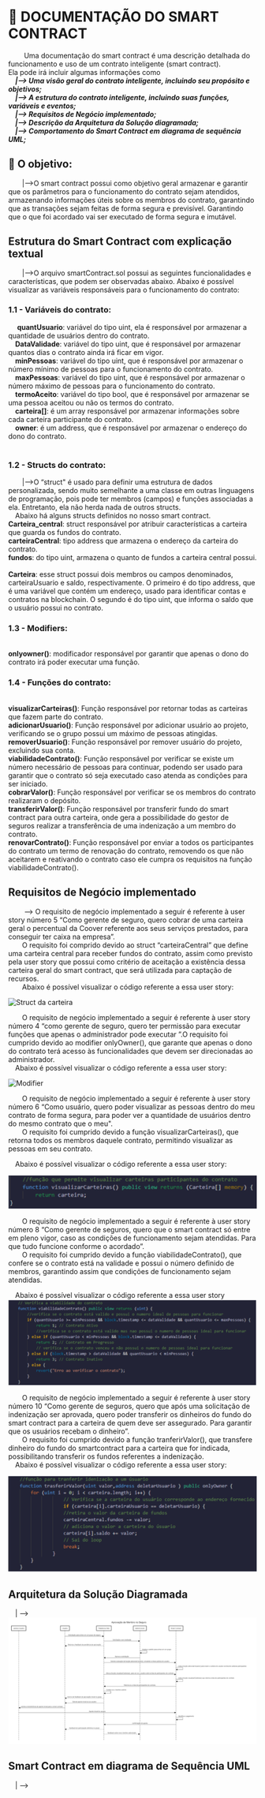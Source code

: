 # 📁 DOCUMENTAÇÃO DO SMART CONTRACT

&emsp;&emsp; Uma documentação do smart contract é uma descrição detalhada do funcionamento e uso de um contrato inteligente (smart contract).<br>
Ela pode irá incluir algumas informações como<br>
&emsp;***|--> Uma visão geral do contrato inteligente, incluindo seu propósito e objetivos;*** <br>
&emsp;***|--> A estrutura do contrato inteligente, incluindo suas funções, variáveis e eventos;***<br>
&emsp;***|--> Requisitos de Negócio implementado;***<br>
&emsp;***|--> Descrição da Arquitetura da Solução diagramada;***<br>
&emsp;***|--> Comportamento do Smart Contract em diagrama de sequência UML;***<br>

## 🎯 O objetivo:
&emsp;&emsp;|-->O smart contract possui como objetivo geral armazenar e garantir que os parâmetros para o funcionamento do contrato sejam atendidos, armazenando informações úteis sobre os membros do contrato, garantindo que as transações sejam feitas de forma segura e previsível. Garantindo que o que foi acordado vai ser executado de forma segura e imutável.<br>

## Estrutura do Smart Contract com explicação textual
&emsp;&emsp;|-->O arquivo smartContract.sol possui as seguintes funcionalidades e características, que podem ser observadas abaixo.
Abaixo é possível visualizar as variáveis responsáveis para o funcionamento do contrato:
<br>

### 1.1 - Variáveis do contrato:
  &emsp; **quantUsuario**: variável do tipo uint, ela é responsável por armazenar a quantidade de usuários dentro do contrato.<br>
	&emsp;**DataValidade**: variável do tipo uint, que é responsável por armazenar quantos dias o contrato ainda irá ficar em vigor.<br>
	&emsp;**minPessoas**: variável do tipo uint, que é responsável por armazenar o número mínimo de pessoas para o funcionamento do contrato.<br>
	&emsp;**maxPessoas**: variável do tipo uint, que é responsável por armazenar o número máximo de pessoas para o funcionamento do contrato.<br>
	&emsp;**termoAceito**: variável do tipo bool, que é responsável por armazenar se uma pessoa aceitou ou não os termos do contrato.<br>
	&emsp;**carteira[]**: é um array responsável por armazenar informações sobre cada carteira participante do contrato.<br>
  &emsp;**owner**: é um address, que é responsável por armazenar o endereço do dono do contrato. <br>
<br>
### 1.2 - Structs do contrato:

&emsp;&emsp;|-->O “struct" é usado para definir uma estrutura de dados personalizada, sendo muito semelhante a uma classe em outras linguagens de programação, pois pode ter membros (campos) e funções associadas a ela. Entretanto, ela não herda nada de outros structs.<br>
&emsp;Abaixo há alguns structs definidos no nosso smart contract.
&emsp;<br>**Carteira_central**: struct responsável por atribuir características a carteira que guarda os fundos do contrato.
&emsp;<br>**carteiraCentral**: tipo address que armazena o endereço da carteira do contrato.
&emsp;<br>**fundos**: do tipo uint, armazena o quanto de fundos a carteira central possui.
&emsp;<br>**Carteira**: esse struct possui dois membros ou campos denominados, carteiraUsuario e saldo, respectivamente. O primeiro é do tipo address, que é uma variável que contém um endereço, usado para identificar contas e contratos na blockchain. O segundo é do tipo uint, que informa o saldo que o usuário possui no contrato.
<br>
### 1.3 - Modifiers:
&emsp;<br>**onlyowner()**: modificador responsável por garantir que apenas o dono do contrato irá poder executar uma função.<br>

### 1.4 - Funções do contrato:
&emsp;<br>**visualizarCarteiras()**: Função responsável por retornar todas as carteiras que fazem parte do contrato.
&emsp;<br>**adicionarUsuario()**: Função responsável por adicionar usuário ao projeto, verificando se o grupo possui um máximo de pessoas atingidas.
&emsp;<br>**removerUsuario()**: Função responsável por remover usuário do projeto, excluindo sua conta.
&emsp;<br>**viabilidadeContrato()**: Função responsável por verificar se existe um número necessário de pessoas para continuar, podendo ser usado para garantir que o contrato só seja executado caso atenda as condições para ser iniciado.
&emsp;<br>**cobrarValor()**: Função responsável por verificar se os membros do contrato realizaram o depósito.
&emsp;<br>**transferirValor()**: Função responsável por transferir fundo do smart contract para outra carteira, onde gera a possibilidade do gestor de seguros realizar a transferência de uma indenização a um membro do contrato.
&emsp;<br>**renovarContrato()**: Função responsável por enviar a todos os participantes do contrato um termo de renovação do contrato, removendo os que não aceitarem e reativando o contrato caso ele cumpra os requisitos na função viabilidadeContrato().<br>

## Requisitos de Negócio implementado
&emsp;&emsp; --> O requisito de negócio implementado a seguir é referente à user story número 5 “Como gerente de seguro, quero cobrar de uma carteira geral o percentual da Coover referente aos seus serviços prestados, para conseguir ter caixa na empresa”.<br>
&emsp;&emsp;O requisito foi comprido devido ao struct “carteiraCentral” que define uma carteira central para receber fundos do contrato, assim como previsto pela user story que possui como critério de aceitação a existência dessa carteira geral do smart contract, que será utilizada para captação de recursos.
<br>
&emsp;&emsp;Abaixo é possível visualizar o código referente a essa user story:

![Struct da carteira](https://github.com/2023M5T4-Inteli/Projeto3/blob/main/Documentos/outros/C%C3%B3digo%20-%20Imagens/Struct%20carteiraCentral.png)

&emsp;&emsp;O requisito de negócio implementado a seguir é referente à user story número 4 “como gerente de seguro, quero ter permissão para executar funções que apenas o administrador  pode executar ”.O requisito foi cumprido devido ao modifier onlyOwner(), que garante que apenas o dono do contrato terá acesso às funcionalidades que devem ser direcionadas ao administrador.<br>
&emsp;Abaixo é possível visualizar o código referente a essa user story:

![Modifier](https://github.com/2023M5T4-Inteli/Projeto3/blob/main/Documentos/outros/C%C3%B3digo%20-%20Imagens/Modifier%20onlyOwner.png)

&emsp;&emsp;O requisito de negócio implementado a seguir é referente à user story número 6 “Como usuário, quero poder visualizar as pessoas dentro do meu contrato de forma segura, para poder ver a quantidade de usuários dentro do mesmo contrato que o meu".<br>
&emsp;&emsp;O requisito foi cumprido devido a função visualizarCarteiras(), que retorna todos os membros daquele contrato, permitindo visualizar as pessoas em seu contrato.<br>

&emsp;Abaixo é possível visualizar o código referente a essa user story:

![função visualizar Carteira](https://github.com/2023M5T4-Inteli/Projeto3/blob/main/Documentos/outros/C%C3%B3digo%20-%20Imagens/fun%C3%A7%C3%A3o%20visualizarCarteiras.png)

&emsp;&emsp;O requisito de negócio implementado a seguir é referente à user story número 8 “Como gerente de seguros, quero que o smart contract só entre em pleno vigor, caso as condições de funcionamento sejam atendidas. Para que tudo funcione conforme o acordado”.<br>
&emsp;&emsp;O requisito foi cumprido devido a função viabilidadeContrato(), que confere se o contrato está na validade e possui o número definido de membros, garantindo assim que condições de funcionamento sejam atendidas.<br>

&emsp;Abaixo é possível visualizar o código referente a essa user story
![função viabilidade Contrato](https://github.com/2023M5T4-Inteli/Projeto3/blob/main/Documentos/outros/C%C3%B3digo%20-%20Imagens/fun%C3%A7%C3%A3o%20viabilidadeContrato.png)

&emsp;&emsp;O requisito de negócio implementado a seguir é referente à user story número 10 “Como gerente de seguros, quero que após uma solicitação de indenização ser aprovada, quero poder transferir os dinheiros do fundo do smart contract para a carteira de quem deve ser assegurado. Para garantir que os usuários recebam o dinheiro”.<br>
&emsp;&emsp;O requisito foi cumprido devido a função tranferirValor(), que transfere dinheiro do fundo do smartcontract para a carteira que for indicada, possibilitando transferir os fundos referentes a indenização.<br>
&emsp;Abaixo é possível visualizar o código referente a essa user story:

![função transferir Valor](https://github.com/2023M5T4-Inteli/Projeto3/blob/main/Documentos/outros/C%C3%B3digo%20-%20Imagens/fun%C3%A7%C3%A3o%20transferirValor.png)

## Arquitetura da Solução Diagramada
&emsp;| --> ![diagrama de Sequência UML](https://github.com/2023M5T4-Inteli/Projeto3/blob/main/Documentos/outros/C%C3%B3digo%20-%20Imagens/diagrama%20de%20Sequ%C3%AAncia%20UML.png)<br>

## Smart Contract em diagrama de Sequência UML
&emsp;| --> <br>
